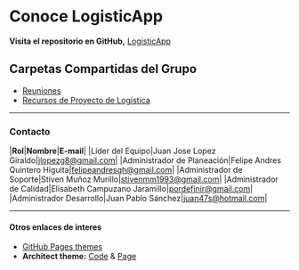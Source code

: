 # Conoce LogisticApp
**Visita el repositorio en GitHub,** [LogisticApp](https://github.com/steelheart93/LogisticApp)

## Carpetas Compartidas del Grupo
* [Reuniones](https://drive.google.com/drive/u/0/folders/1yId2IfPIDdAhFavqeNVNsL0p5qPsZzdR)
* [Recursos de Proyecto de Logística](https://drive.google.com/drive/u/0/folders/1mpDpeHUwC9ujBUCYYHVHMnLMkfdks-Ou)

* * *
### Contacto
|**Rol**|**Nombre**|**E-mail**|
|Líder del Equipo|Juan Jose Lopez Giraldo|[jlopezg8@gmail.com](mailto:jlopezg8@gmail.com)|
|Administrador de Planeación|Felipe Andres Quintero Higuita|[felipeandresqh@gmail.com](mailto:felipeandresqh@gmail.com)|
|Administrador de Soporte|Stiven Muñoz Murillo|[stivenmm1993@gmail.com](mailto:stivenmm1993@gmail.com)|
|Administrador de Calidad|Elisabeth Campuzano Jaramillo|[pordefinir@gmail.com](mailto:pordefinir@gmail.com)|
|Administrador Desarrollo|Juan Pablo Sánchez|[juan47s@hotmail.com](mailto:)|

* * *
#### Otros enlaces de interes
* [GitHub Pages themes](https://github.com/pages-themes)
* **Architect theme:** [Code](https://github.com/pages-themes/architect/edit/master/index.md) & [Page](https://pages-themes.github.io/architect/)
